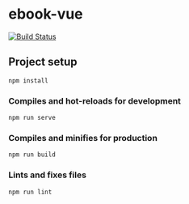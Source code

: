 # ebook-vue
[![Build Status](https://www.travis-ci.org/tsrot/ebook-vue.svg?branch=master)](https://www.travis-ci.org/tsrot/ebook-vue)

## Project setup
```
npm install
```

### Compiles and hot-reloads for development
```
npm run serve
```

### Compiles and minifies for production
```
npm run build
```

### Lints and fixes files
```
npm run lint
```

